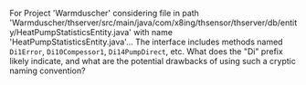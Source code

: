 For Project 'Warmduscher' considering file in path 'Warmduscher/thserver/src/main/java/com/x8ing/thsensor/thserver/db/entity/HeatPumpStatisticsEntity.java' with name 'HeatPumpStatisticsEntity.java'... 
The interface includes methods named `Di1Error`, `Di10Compessor1`, `Di14PumpDirect`, etc. What does the "Di" prefix likely indicate, and what are the potential drawbacks of using such a cryptic naming convention?